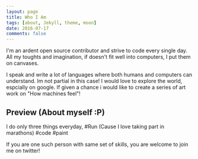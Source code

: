 ```yaml
---
layout: page
title: Who I Am
tags: [about, Jekyll, theme, moon]
date: 2016-07-17
comments: false
---
```


I'm an ardent open source contributor and strive to code every single day. All my toughts and imagination, if doesn't fit well into computers, I put them on canvases. 

I speak and write a lot of languages where both humans and computers can understand. Im not partial in this case! I would love to explore the world, espcially on google. If given a chance i would like to create a series of art work on "How machines feel"!

## Preview (About myself :P)

I do only three things everyday,
#Run (Cause I love taking part in marathons)
#code
#paint

If you are one such person with same set of skills, you are welcome to join me on twitter! 
